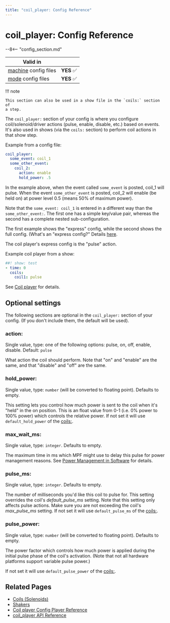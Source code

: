 ```yaml
---
title: "coil_player: Config Reference"
---
```


# coil_player: Config Reference

--8<-- "config_section.md"

| Valid in | |
|-----|:----:|
|[machine](instructions/machine_config.md) config files |**YES** :white_check_mark:|
|[mode](instructions/mode_config.md) config files|**YES** :white_check_mark:|

!!! note

    This section can also be used in a show file in the `coils:` section of
    a step.

The `coil_player:` section of your config is where you configure
coil/solenoid/driver actions (pulse, enable, disable, etc.) based on
events. It's also used in shows (via the `coils:` section) to perform
coil actions in that show step.

Example from a config file:

``` yaml
coil_player:
  some_event: coil_1
  some_other_event:
    coil_2:
      action: enable
      hold_power: .5
```

In the example above, when the event called `some_event` is posted,
coil_1 will pulse. When the event `some_other_event` is posted, coil_2
will enable (be held on) at power level 0.5 (means 50% of maximum
power).

Note that the `some_event: coil_1` is entered in a different way than
the `some_other_event:`. The first one has a simple key/value pair,
whereas the second has a complete nested sub-configuration.

The first example shows the "express" config, while the second shows
the full config. (What's an "express config?" Details
[here](instructions/express_config.md).

The coil player's express config is the "pulse" action.

Example coil player from a show:

``` yaml
##! show: test
- time: 0
  coils:
    coil1: pulse
```

See [Coil player](../config_players/coil_player.md) for
details.

## Optional settings

The following sections are optional in the `coil_player:` section of
your config. (If you don't include them, the default will be used).

### action:

Single value, type: one of the following options: pulse, on, off,
enable, disable. Default: `pulse`

What action the coil should perform. Note that "on" and "enable" are
the same, and that "disable" and "off" are the same.

### hold_power:

Single value, type: `number` (will be converted to floating point).
Defaults to empty.

This setting lets you control how much power is sent to the coil when
it's "held" in the on position. This is an float value from 0-1 (i.e.
0% power to 100% power) which controls the relative power. If not set it
will use `default_hold_power` of the [coils:](coils.md).

### max_wait_ms:

Single value, type: `integer`. Defaults to empty.

The maximum time in ms which MPF might use to delay this pulse for power
management reasons. See
[Power Management in Software](../hardware/voltages_and_power/power_management.md) for details.

### pulse_ms:

Single value, type: `integer`. Defaults to empty.

The number of milliseconds you'd like this coil to pulse for. This
setting overrides the coil's *default_pulse_ms* setting. Note that this
setting only affects pulse actions. Make sure you are not exceeding the
coil's *max_pulse_ms* setting. If not set it will use
`default_pulse_ms` of the [coils:](coils.md).

### pulse_power:

Single value, type: `number` (will be converted to floating point).
Defaults to empty.

The power factor which controls how much power is applied during the
initial pulse phase of the coil's activation. (Note that not all
hardware platforms support variable pulse power.)

If not set it will use `default_pulse_power` of the
[coils:](coils.md).

## Related Pages

* [Coils (Solenoids)](../mechs/coils/index.md)
* [Shakers](../mechs/shaker.md)
* [Coil player Config Player Reference](../config_players/coil_player.md)
* [coil_player API Reference](../code/api_reference/config_players/coil_player.md)
